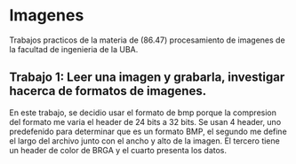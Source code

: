 # Imagenes

Trabajos practicos de la materia de (86.47) procesamiento de imagenes de la facultad de ingenieria de la UBA.

## Trabajo 1: Leer una imagen y grabarla, investigar hacerca de formatos de imagenes.

En este trabajo, se decidio usar el formato de bmp porque la compresion del formato me varia el header de 24 bits a 32 bits. Se usan 4 header, uno predefenido para determinar que es un formato BMP, el segundo me define el largo del archivo junto con el ancho y alto de la imagen. El tercero tiene un header de color de BRGA y el cuarto presenta los datos.
